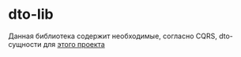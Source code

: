 # dto-lib

Данная библиотека содержит необходимые, согласно CQRS, dto-сущности для [этого проекта]()